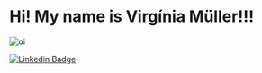 # Hi! My name is Virgínia Müller!!!
![oi](https://pbs.twimg.com/profile_banners/303375948/1522374581/1500x500)

[![Linkedin Badge](https://img.shields.io/badge/-LINKEDIN-6633cc?style=flat-square&logo=Linkedin&logoColor=white&link=https://www.linkedin.com/in/virginia-s-muller/)](https://www.linkedin.com/in/virginia-s-muller/)
